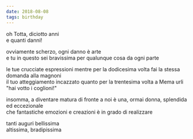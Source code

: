 ```yaml
---
date: 2018-08-08
tags: birthday
---
```

oh Totta, diciotto anni   
e quanti danni!

ovviamente scherzo, ogni danno è arte   
e tu in questo sei bravissima per qualunque cosa da ogni parte

le tue crucciate espressioni mentre per la dodicesima volta fai la stessa domanda alla magnoni   
il tuo atteggiamento incazzato quanto per la trentesima volta a Mema urli "hai votto i coglioni!"

insomma, a diventare matura di fronte a noi è una, ormai donna, splendida ed eccezionale   
che fantastiche emozioni e creazioni è in grado di realizzare

tanti auguri bellissima   
altissima, bradipissima